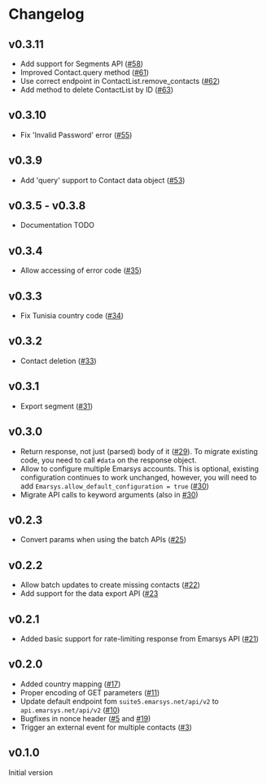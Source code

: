 # Changelog

## v0.3.11

* Add support for Segments API ([#58](https://github.com/Absolventa/emarsys-rb/pull/58))
* Improved Contact.query method ([#61](https://github.com/Absolventa/emarsys-rb/pull/61))
* Use correct endpoint in ContactList.remove_contacts ([#62](https://github.com/Absolventa/emarsys-rb/pull/62))
* Add method to delete ContactList by ID ([#63](https://github.com/Absolventa/emarsys-rb/pull/63))

## v0.3.10

* Fix 'Invalid Password' error ([#55](https://github.com/Absolventa/emarsys-rb/pull/55))

## v0.3.9

* Add 'query' support to Contact data object ([#53](https://github.com/Absolventa/emarsys-rb/pull/53))

## v0.3.5 - v0.3.8

* Documentation TODO

## v0.3.4

* Allow accessing of error code ([#35](https://github.com/Absolventa/emarsys-rb/pull/35))


## v0.3.3

* Fix Tunisia country code ([#34](https://github.com/Absolventa/emarsys-rb/pull/34))

## v0.3.2

* Contact deletion ([#33](https://github.com/Absolventa/emarsys-rb/pull/33))

## v0.3.1

* Export segment ([#31](https://github.com/Absolventa/emarsys-rb/pull/31))

## v0.3.0

* Return response, not just (parsed) body of it ([#29](https://github.com/Absolventa/emarsys-rb/pull/29)). To migrate existing code, you need to call `#data` on the
response object.
* Allow to configure multiple Emarsys accounts. This is optional, existing configuration continues to work unchanged, however, you will need to add `Emarsys.allow_default_configuration = true` ([#30](https://github.com/Absolventa/emarsys-rb/pull/30))
* Migrate API calls to keyword arguments (also in [#30](https://github.com/Absolventa/emarsys-rb/pull/30))

## v0.2.3

* Convert params when using the batch APIs ([#25](https://github.com/Absolventa/emarsys-rb/pull/25))

## v0.2.2

* Allow batch updates to create missing contacts ([#22](https://github.com/Absolventa/emarsys-rb/pull/22))
* Add support for the data export API ([#23]((https://github.com/Absolventa/emarsys-rb/pull/23))

## v0.2.1

* Added basic support for rate-limiting response from Emarsys API ([#21](https://github.com/Absolventa/emarsys-rb/pull/21))

## v0.2.0
* Added country mapping ([#17](https://github.com/Absolventa/emarsys-rb/pull/17))
* Proper encoding of GET parameters ([#11](https://github.com/Absolventa/emarsys-rb/pull/11))
* Update default endpoint fom `suite5.emarsys.net/api/v2` to `api.emarsys.net/api/v2` ([#10](https://github.com/Absolventa/emarsys-rb/pull/10))
* Bugfixes in nonce header ([#5](https://github.com/Absolventa/emarsys-rb/pull/5) and [#19](https://github.com/Absolventa/emarsys-rb/pull/19))
* Trigger an external event for multiple contacts ([#3](https://github.com/Absolventa/emarsys-rb/pull/3))

## v0.1.0

Initial version

